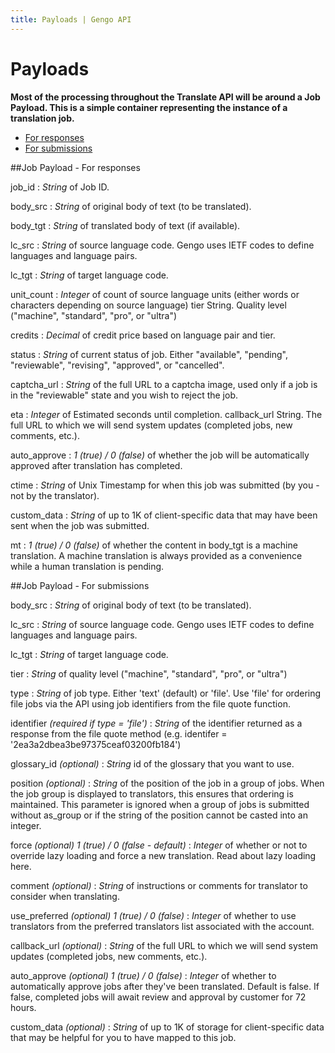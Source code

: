 ```yaml
---
title: Payloads | Gengo API
---
```


# Payloads

__Most of the processing throughout the Translate API will be around a Job Payload. This is a simple container representing the instance of a translation job.__

* [For responses](#job-payload---for-responses)
* [For submissions](#job-payload---for-submissions)

##Job Payload - For responses

job_id
: _String_ of Job ID.

body_src
: _String_ of original body of text (to be translated).

body_tgt
: _String_ of translated body of text (if available).

lc_src
: _String_ of source language code. Gengo uses IETF codes to define languages and language pairs.

lc_tgt
: _String_ of target language code.

unit_count
: _Integer_ of count of source language units (either words or characters depending on source language)
tier String. Quality level ("machine", "standard", "pro", or "ultra")

credits
: _Decimal_ of credit price based on language pair and tier.

status
: _String_ of current status of job. Either "available", "pending", "reviewable", "revising", "approved", or "cancelled".

captcha_url
: _String_ of the full URL to a captcha image, used only if a job is in the "reviewable" state and you wish to reject the job.

eta
: _Integer_ of Estimated seconds until completion.
callback_url String. The full URL to which we will send system updates (completed jobs, new comments, etc.).

auto_approve
: _1 (true) / 0 (false)_ of whether the job will be automatically approved after translation has completed.

ctime
: _String_ of Unix Timestamp for when this job was submitted (by you - not by the translator).

custom_data
: _String_ of up to 1K of client-specific data that may have been sent when the job was submitted.

mt
: _1 (true) / 0 (false)_ of whether the content in body_tgt is a machine translation. A machine translation is always provided as a convenience while a human translation is pending.

##Job Payload - For submissions

body_src
: _String_ of original body of text (to be translated).

lc_src
: _String_ of source language code. Gengo uses IETF codes to define languages and language pairs.

lc_tgt
: _String_ of target language code.

tier
: _String_ of quality level ("machine", "standard", "pro", or "ultra")

type
: _String_ of job type. Either 'text' (default) or 'file'. Use 'file' for ordering file jobs via the API using job identifiers from the file quote function.

identifier _(required if type = 'file')_
: _String_ of the identifier returned as a response from the file quote method (e.g. identifer = '2ea3a2dbea3be97375ceaf03200fb184')

glossary_id _(optional)_
: _String_ id of the glossary that you want to use.

position _(optional)_
: _String_ of the position of the job in a group of jobs. When the job group is displayed to translators, this ensures that ordering is maintained. This parameter is ignored when a group of jobs is submitted without as_group or if the string of the position cannot be casted into an integer.

force _(optional) 1 (true) / 0 (false - default)_
: _Integer_ of whether or not to override lazy loading and force a new translation. Read about lazy loading here.

comment _(optional)_
: _String_ of instructions or comments for translator to consider when translating.

use_preferred _(optional) 1 (true) / 0 (false)_
: _Integer_ of whether to use translators from the preferred translators list associated with the account.

callback_url _(optional)_
: _String_ of the full URL to which we will send system updates (completed jobs, new comments, etc.).

auto_approve _(optional) 1 (true) / 0 (false)_
: _Integer_ of whether to automatically approve jobs after they've been translated. Default is false. If false, completed jobs will await review and approval by customer for 72 hours.

custom_data _(optional)_
: _String_ of up to 1K of storage for client-specific data that may be helpful for you to have mapped to this job.
